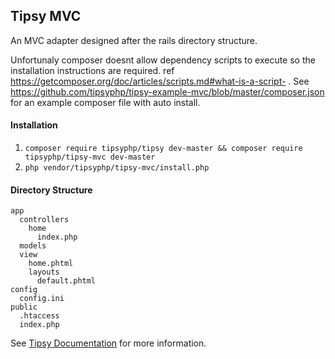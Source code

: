 ## Tipsy MVC

An MVC adapter designed after the rails directory structure.

Unfortunaly composer doesnt allow dependency scripts to execute so the installation instructions are required. ref https://getcomposer.org/doc/articles/scripts.md#what-is-a-script- . See https://github.com/tipsyphp/tipsy-example-mvc/blob/master/composer.json for an example composer file with auto install.


#### Installation

1. `composer require tipsyphp/tipsy dev-master && composer require tipsyphp/tipsy-mvc dev-master`
1. `php vendor/tipsyphp/tipsy-mvc/install.php`


#### Directory Structure
```
app
  controllers
    home
	  index.php
  models
  view
    home.phtml
	layouts
	  default.phtml
config
  config.ini
public
  .htaccess
  index.php
```

See [Tipsy Documentation](https://github.com/tipsyphp/tipsy/wiki) for more information.
